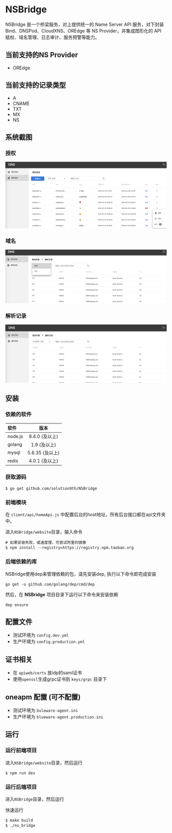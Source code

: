 # NSBridge

NSBridge 是一个桥梁服务，对上提供统一的 Name Server API 服务，对下封装 Bind、DNSPod、CloudXNS、OREdge 等 NS Provider，并集成图形化的 API 赋权、域名管理、日志审计、服务预警等能力。

## 当前支持的NS Provider

- OREdge

## 当前支持的记录类型

- A
- CNAME
- TXT
- MX
- NS

## 系统截图
### 授权
![image](./docs/img/auth.png)

### 域名
![image](./docs/img/domain.png)

### 解析记录
![image](./docs/img/record.png)

## 安装

### 依赖的软件

| 软件 | 版本|
|:---------|:-------:|
| node.js     |  8.4.0 (及以上) |
| golang  |  1.9 (及以上) |
| mysql  |  5.6.35 (及以上) |
| redis  |  4.0.1 (及以上) |

### 获取源码

```shell
$ go get github.com/solution9th/NSBridge
```


### 前端模块

在 `client/api/homeApi.js` 中配置后台的host地址，所有后台接口都在api文件夹中。

进入`NSBridge/website`目录，输入命令

```shell
# 如果安装失败，或速度慢，可尝试阿里的镜像
$ npm install --registry=https://registry.npm.taobao.org
```


### 后端依赖的库

NSBridge使用dep来管理依赖的包，请先安装dep, 执行以下命令即完成安装

```
go get -u github.com/golang/dep/cmd/dep
```

然后，在 **NSBridge** 项目目录下运行以下命令来安装依赖

```
dep ensure
```

## 配置文件

- 测试环境为 `config.dev.yml`
- 生产环境为 `config.production.yml`

## 证书相关

- 在 `apiweb/certs` 放idp的saml证书
- 使用`openssl`生成grpc证书到 `keys/grpc` 目录下

## oneapm 配置 (可不配置)

- 测试环境为 `buleware-agent.ini`
- 生产环境为 `blueware-agent.production.ini`

## 运行

### 运行前端项目
进入`NSBridge/website`目录，然后运行

```shell
$ npm run dev
```

### 运行后端项目
进入`NSBridge`目录，然后运行

快速运行
```shell
$ make build
$ ./ns_bridge
```
